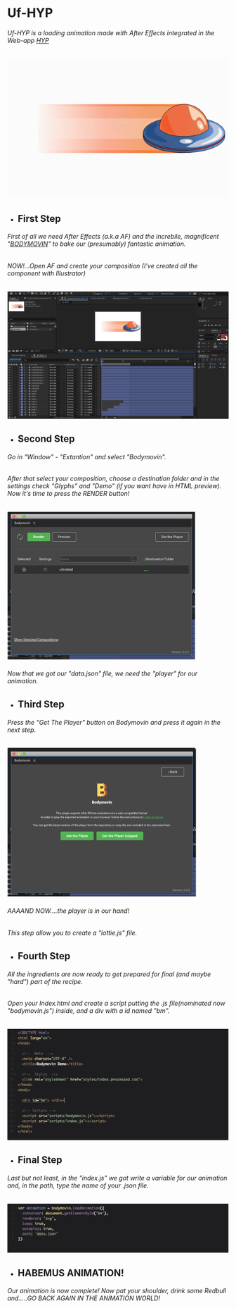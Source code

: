 # Uf-HYP
###### Uf-HYP is a loading animation made with After Effects integrated in the Web-app [HYP](https://happy-beaver-hyp.netlify.com/)
![animation](https://github.com/mrhate8/Uf-HYP/blob/master/ufo-blind.gif)



- ## First Step
###### First of all we need After Effects (a.k.a AF) and the increbile, magnificent "[BODYMOVIN](https://aescripts.com/bodymovin/)" to bake our (presumably) fantastic animation.
###### NOW!...Open AF and create your composition (I've created all the component with Illustrator)

![step1](https://github.com/mrhate8/Uf-HYP/blob/master/img/img1.jpg)



- ## Second Step
###### Go in "Window" - "Extantion" and select "Bodymovin".
###### After that select your composition, choose a destination folder and in the settings check "Glyphs" and "Demo" (if you want have in HTML preview). Now it's time to press the RENDER button!
![step2](https://github.com/mrhate8/Uf-HYP/blob/master/img/img2.jpg)

###### Now that we got our "data.json" file, we need the "player" for our animation.



- ## Third Step
###### Press the "Get The Player" button on Bodymovin and press it again in the next step.
![step3](https://github.com/mrhate8/Uf-HYP/blob/master/img/img3.jpg)
###### AAAAND NOW....the player is in our hand!
###### This step allow you to create a "lottie.js" file.

- ## Fourth Step
###### All the ingredients are now ready to get prepared for final (and maybe "hard") part of the recipe.
###### Open your Index.html and create a script putting the .js file(nominated now "bodymovin.js") inside, and a div with a id named "bm".

![step4](https://github.com/mrhate8/Uf-HYP/blob/master/img/img4.png)

- ## Final Step
###### Last but not least, in the "index.js" we got write a variable for our animation and, in the path, type the name of your .json file.

![step5](https://github.com/mrhate8/Uf-HYP/blob/master/img/img5.png)

- ## HABEMUS ANIMATION!

###### Our animation is now complete! Now pat your shoulder, drink some Redbull and.....GO BACK AGAIN IN THE ANIMATION WORLD!
